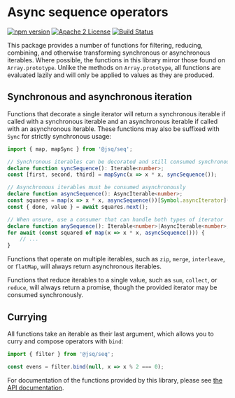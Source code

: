 # Async sequence operators

[![npm version](https://badge.fury.io/js/%40jsq%2Fseq.svg)](https://badge.fury.io/js/%40jsq%2Fseq)
[![Apache 2 License](https://img.shields.io/github/license/jeskew/seq.svg?style=flat)](https://opensource.org/licenses/Apache-2.0)
[![Build Status](https://travis-ci.org/jeskew/seq.svg?branch=master)](https://travis-ci.org/jeskew/seq)

This package provides a number of functions for filtering, reducing, combining,
and otherwise transforming synchronous or asynchronous iterables. Where
possible, the functions in this library mirror those found on `Array.prototype`.
Unlike the methods on `Array.prototype`, all functions are evaluated lazily and
will only be applied to values as they are produced.

## Synchronous and asynchronous iteration

Functions that decorate a single iterator will return a synchronous iterable if
called with a synchronous iterable and an asynchronous iterable if called with
an asynchronous iterable. These functions may also be suffixed with `Sync` for
strictly synchronous usage:

```typescript
import { map, mapSync } from '@jsq/seq';

// Synchronous iterables can be decorated and still consumed synchronously
declare function syncSequence(): Iterable<number>;
const [first, second, third] = mapSync(x => x * x, syncSequence());

// Asynchronous iterables must be consumed asynchronously
declare function asyncSequence(): AsyncIterable<number>;
const squares = map(x => x * x, asyncSequence())[Symbol.asyncIterator]();
const { done, value } = await squares.next();

// When unsure, use a consumer that can handle both types of iterator
declare function anySequence(): Iterable<number>|AsyncIterable<number>;
for await (const squared of map(x => x * x, asyncSequence())) {
    // ...
}
```

Functions that operate on multiple iterables, such as `zip`, `merge`,
`interleave`, or `flatMap`, will always return asynchronous iterables.

Functions that reduce iterables to a single value, such as `sum`, `collect`, or
`reduce`, will always return a promise, though the provided iterator may be
consumed synchronously.

## Currying

All functions take an iterable as their last argument, which allows you to curry
and compose operators with `bind`:

```typescript
import { filter } from '@jsq/seq';

const evens = filter.bind(null, x => x % 2 === 0);
```

For documentation of the functions provided by this library, please see [the API
documentation](https://jeskew.github.io/seq/).
